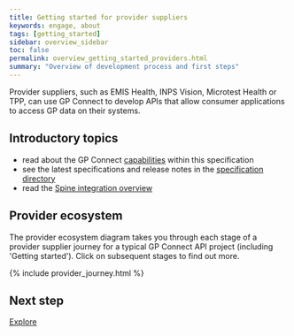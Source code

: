 ```yaml
---
title: Getting started for provider suppliers
keywords: engage, about
tags: [getting_started]
sidebar: overview_sidebar
toc: false
permalink: overview_getting_started_providers.html
summary: "Overview of development process and first steps"
---
```


Provider suppliers, such as EMIS Health, INPS Vision, Microtest Health or TPP, can use GP Connect to develop APIs that allow consumer applications to access GP data on their systems.

## Introductory topics ##

- read about the GP Connect [capabilities](overview_priority_capabilities.html) within this specification
- see the latest specifications and release notes in the [specification directory](https://digital.nhs.uk/services/gp-connect/gp-connect-specifications-for-developers)
- read the [Spine integration overview](https://gpc-spec-restructure2.netlify.com/integration_overview.html)

## Provider ecosystem ##

The provider ecosystem diagram takes you through each stage of a provider supplier journey for a typical GP Connect API project (including 'Getting started'). Click on subsequent stages to find out more.

{% include provider_journey.html %}

## Next step ##
[Explore](/overview_explore.html)
